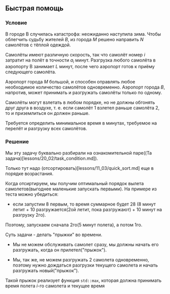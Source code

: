 ## Быстрая помощь

### Условие
В городе В случилась катастрофа: неожиданно наступила зима. Чтобы облегчить судьбу жителей $В$, из города $М$ решено направить $N$ самолётов с тёплой одеждой.

Самолёты имеют различную скорость, так что самолёт номер $i$ затратит на полёт в точности $a_i$ минут. Разгрузка любого самолёта в аэропорту В занимает $L$ минут, после чего аэропорт готов к приёму следующего самолёта.

Аэропорт города $М$ большой, и способен оправлять любое необходимое количество самолётов одновременно. Аэропорт города $В$, напротив, может принимать и разгружать самолёты только по одному.

Самолёты могут взлетать в любом порядке, но не должны обгонять друг друга в воздухе, т. е. если самолёт 1 взлетел раньше самолёта 2, то и приземлиться он должен раньше.

Требуется определить минимальное время в минутах, требуемое на перелёт и разгрузку всех самолётов.

### Решение

Мы эту задачу буквально разбирали на ознакомительной паре((Та задача)[lessons/20_02/task_condition.md]).

Только тут надо (отсортировать)[lessons/11_03/quick_sort.md] еще в порядке возрастания.

Когда отсиртируем, мы получим оптимальный порядок вылета самолетов(выгоднее маленькие запускать первыми). На примере из теста можно убедиться:
- если запустим 8 первым, то время суммарное будет 28 (8 минут летит + 10 разгружается(2ой летит, пока разгружают) + 10 минут на разгрузку 2го).

Поэтому, запускаем сначала 2го(5 минут полета), а потом 1го.

Суть задачи - делать "прыжки" во времени.

- Мы не можем обслуживать самолет сразу, мы должны начать его разгружать, когда он прилетел("прыжок").

- Мы, так же, не можем разгружать 2 самолета одновременно, поэтому нужно дождаться разгрузки текущего самолета и начать разгружать новый("прыжок").

Такой прыжок реализует функция ```std::max```, которая должна принимать время полета $i$-го самолета и текущее время